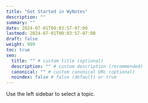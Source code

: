 ```yaml
---
title: "Get Started in WyNotes"
description: ""
summary: ""
date: 2024-07-01T00:03:57-07:00
lastmod: 2024-07-01T00:03:57-07:00
draft: false
weight: 999
toc: true
seo:
  title: "" # custom title (optional)
  description: "" # custom description (recommended)
  canonical: "" # custom canonical URL (optional)
  noindex: false # false (default) or true
---
```


Use the left sidebar to select a topic.
